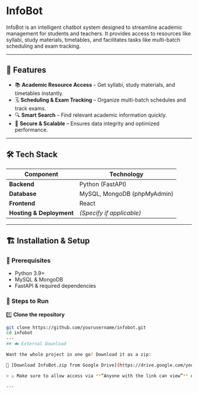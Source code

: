 # InfoBot

InfoBot is an intelligent chatbot system designed to streamline academic management for students and teachers. It provides access to resources like syllabi, study materials, timetables, and facilitates tasks like multi-batch scheduling and exam tracking.

---

## 🚀 Features

- 📚 **Academic Resource Access** – Get syllabi, study materials, and timetables instantly.  
- 🗓 **Scheduling & Exam Tracking** – Organize multi-batch schedules and track exams.  
- 🔍 **Smart Search** – Find relevant academic information quickly.  
- 🔐 **Secure & Scalable** – Ensures data integrity and optimized performance.  

---

## 🛠 Tech Stack

| Component   | Technology |
|------------|------------|
| **Backend** | Python (FastAPI) |
| **Database** | MySQL, MongoDB (phpMyAdmin) |
| **Frontend** | React |
| **Hosting & Deployment** | *(Specify if applicable)* |

---

## 🏗 Installation & Setup

### 📌 Prerequisites
- Python 3.9+
- MySQL & MongoDB
- FastAPI & required dependencies

### 🔧 Steps to Run

1️⃣ **Clone the repository**  
```bash
git clone https://github.com/yourusername/infobot.git
cd infobot
---
## ☁️ External Download

Want the whole project in one go? Download it as a zip:

🔗 [Download InfoBot.zip from Google Drive](https://drive.google.com/your-shared-link-here)

> ⚠️ Make sure to allow access via **“Anyone with the link can view”** on Google Drive.

---


